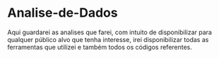 # Analise-de-Dados
Aqui guardarei as analises que farei, com intuito de disponibilizar para qualquer público alvo que tenha interesse, irei disponibilizar todas as ferramentas que utilizei e também todos os códigos referentes.
